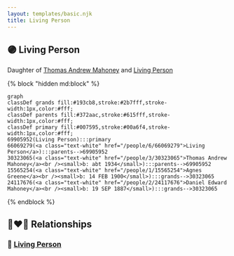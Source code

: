 ```yaml
---
layout: templates/basic.njk
title: Living Person
---
```

## 🟣 Living Person

Daughter of [Thomas Andrew Mahoney](/people/3/30323065) and [Living Person](/people/6/66069279)

{% block "hidden md:block" %}
```mermaid
graph
classDef grands fill:#193cb8,stroke:#2b7fff,stroke-width:1px,color:#fff;
classDef parents fill:#372aac,stroke:#615fff,stroke-width:1px,color:#fff;
classDef primary fill:#007595,stroke:#00a6f4,stroke-width:1px,color:#fff;
69905952(Living Person):::primary
66069279(<a class="text-white" href="/people/6/66069279">Living Person</a>):::parents-->69905952
30323065(<a class="text-white" href="/people/3/30323065">Thomas Andrew Mahoney</a><br /><small>b: abt 1934</small>):::parents-->69905952
15565254(<a class="text-white" href="/people/1/15565254">Agnes Greene</a><br /><small>b: 14 FEB 1900</small>):::grands-->30323065
24117676(<a class="text-white" href="/people/2/24117676">Daniel Edward Mahoney</a><br /><small>b: 19 SEP 1887</small>):::grands-->30323065
```
{% endblock %}

## 👩‍❤️‍👨 Relationships

### 🔵 [Living Person](/people/6/64491122)
